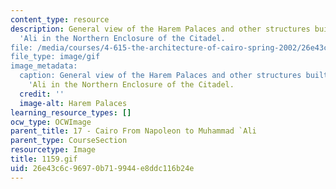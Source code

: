 ```yaml
---
content_type: resource
description: General view of the Harem Palaces and other structures built by Muhammad
  'Ali in the Northern Enclosure of the Citadel.
file: /media/courses/4-615-the-architecture-of-cairo-spring-2002/26e43c6c96970b719944e8ddc116b24e_1159.gif
file_type: image/gif
image_metadata:
  caption: General view of the Harem Palaces and other structures built by Muhammad
    'Ali in the Northern Enclosure of the Citadel.
  credit: ''
  image-alt: Harem Palaces
learning_resource_types: []
ocw_type: OCWImage
parent_title: 17 - Cairo From Napoleon to Muhammad `Ali
parent_type: CourseSection
resourcetype: Image
title: 1159.gif
uid: 26e43c6c-9697-0b71-9944-e8ddc116b24e
---
```

